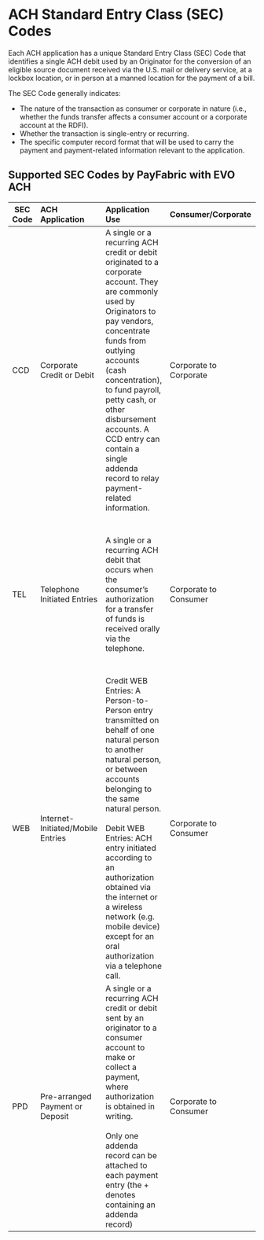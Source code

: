 # ACH Standard Entry Class (SEC) Codes

Each ACH application has a unique Standard Entry Class (SEC) Code that identifies a single ACH debit used by an Originator for the conversion of an eligible source document received via the U.S. mail or delivery service, at a lockbox location, or in person at a manned location for the payment of a bill. 

The SEC Code generally indicates:
- The nature of the transaction as consumer or corporate in nature (i.e., whether the funds transfer affects a consumer account or a corporate account at the RDFI). 
- Whether the transaction is single-entry or recurring.
- The specific computer record format that will be used to carry the payment and payment-related information relevant to the application.

## Supported SEC Codes by PayFabric with EVO ACH

| SEC Code             | ACH Application              | Application Use       |  Consumer/Corporate | Authorization Requirements    |
| -------------------- | :---------------------------- | :-------------------- | :-------------------- |:---------------------------- | 
| CCD | Corporate Credit or Debit | A single or a recurring ACH credit or debit originated to a corporate account. They are commonly used by Originators to pay vendors, concentrate funds from outlying accounts (cash concentration), to fund payroll, petty cash, or other disbursement accounts. A CCD entry can contain a single addenda record to relay payment-related information.| Corporate to Corporate | Agreement required for transfers between companies; written authorization implied. |
| TEL | Telephone Initiated Entries | A single or a recurring ACH debit that occurs when the consumer’s authorization for a transfer of funds is received orally via the telephone. | Corporate to Consumer | For Single, recorded oral authorization or written notice provided to the consumer confirming the oral authorization.  For Recurring, a copy of the authorization must be provided to the consumer. |
| WEB | Internet-Initiated/Mobile Entries | Credit WEB Entries: A Person-to-Person entry transmitted on behalf of one natural person to another natural person, or between accounts belonging to the same natural person. <br><br> Debit WEB Entries: ACH entry initiated according to an authorization obtained via the internet or a wireless network (e.g. mobile device) except for an oral authorization via a telephone call.| Corporate to Consumer | For credit WEB Entries: no authorization by the Receiver. <br><br> For debit WEB Entries: similarly authenticated. |
| PPD | Pre-arranged Payment or Deposit | A single or a recurring ACH credit or debit sent by an originator to a consumer account to make or collect a payment, where authorization is obtained in writing. <br><br> Only one addenda record can be attached to each payment entry (the + denotes containing an addenda record)| Corporate to Consumer | For debit WEB Entries: similarly authenticated|Direct Deposit; Oral/Nonwritten; Direct Payments; Written. |
